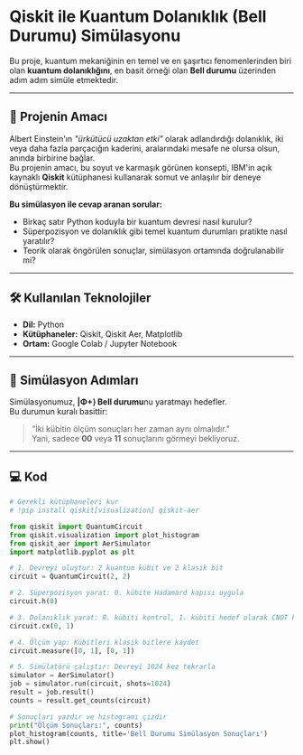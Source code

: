 # Qiskit ile Kuantum Dolanıklık (Bell Durumu) Simülasyonu

Bu proje, kuantum mekaniğinin en temel ve en şaşırtıcı fenomenlerinden biri olan **kuantum dolanıklığını**, en basit örneği olan **Bell durumu** üzerinden adım adım simüle etmektedir.

---

## 🎯 Projenin Amacı
Albert Einstein'ın *"ürkütücü uzaktan etki"* olarak adlandırdığı dolanıklık, iki veya daha fazla parçacığın kaderini, aralarındaki mesafe ne olursa olsun, anında birbirine bağlar.  
Bu projenin amacı, bu soyut ve karmaşık görünen konsepti, IBM'in açık kaynaklı **Qiskit** kütüphanesi kullanarak somut ve anlaşılır bir deneye dönüştürmektir.

**Bu simülasyon ile cevap aranan sorular:**
- Birkaç satır Python koduyla bir kuantum devresi nasıl kurulur?
- Süperpozisyon ve dolanıklık gibi temel kuantum durumları pratikte nasıl yaratılır?
- Teorik olarak öngörülen sonuçlar, simülasyon ortamında doğrulanabilir mi?

---

## 🛠️ Kullanılan Teknolojiler
- **Dil:** Python  
- **Kütüphaneler:** Qiskit, Qiskit Aer, Matplotlib  
- **Ortam:** Google Colab / Jupyter Notebook  

---

## 🔬 Simülasyon Adımları

Simülasyonumuz, **|Φ+⟩ Bell durumu**nu yaratmayı hedefler.  
Bu durumun kuralı basittir:  
> "İki kübitin ölçüm sonuçları her zaman aynı olmalıdır."  
Yani, sadece **00** veya **11** sonuçlarını görmeyi bekliyoruz.

---

## 💻 Kod

```python
# Gerekli kütüphaneleri kur
# !pip install qiskit[visualization] qiskit-aer

from qiskit import QuantumCircuit
from qiskit.visualization import plot_histogram
from qiskit_aer import AerSimulator
import matplotlib.pyplot as plt

# 1. Devreyi oluştur: 2 kuantum kübit ve 2 klasik bit
circuit = QuantumCircuit(2, 2)

# 2. Süperpozisyon yarat: 0. kübite Hadamard kapısı uygula
circuit.h(0)

# 3. Dolanıklık yarat: 0. kübiti kontrol, 1. kübiti hedef olarak CNOT kapısı uygula
circuit.cx(0, 1)

# 4. Ölçüm yap: Kübitleri klasik bitlere kaydet
circuit.measure([0, 1], [0, 1])

# 5. Simülatörü çalıştır: Devreyi 1024 kez tekrarla
simulator = AerSimulator()
job = simulator.run(circuit, shots=1024)
result = job.result()
counts = result.get_counts(circuit)

# Sonuçları yazdır ve histogramı çizdir
print("Ölçüm Sonuçları:", counts)
plot_histogram(counts, title='Bell Durumu Simülasyon Sonuçları')
plt.show()
